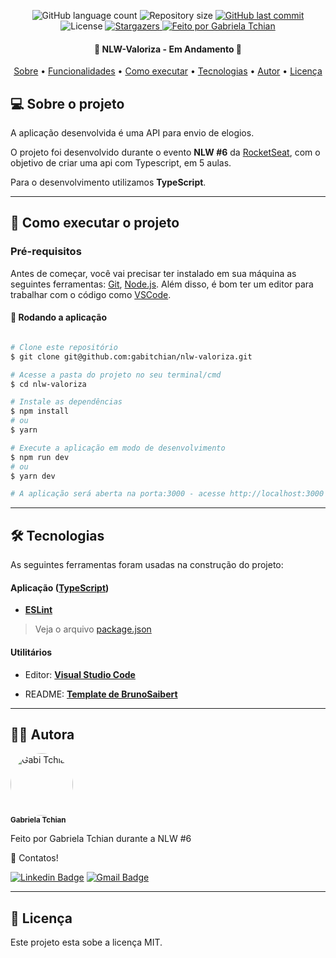 <p align="center">
  <img alt="GitHub language count" src="https://img.shields.io/github/languages/count/gabitchian/nlw-valoriza?color=%2304D361&style=for-the-badge">

  <img alt="Repository size" src="https://img.shields.io/github/repo-size/gabitchian/nlw-valoriza?style=for-the-badge">

  <a href="https://github.com/gabitchian/nlw-valoriza/commits/main">
    <img alt="GitHub last commit" src="https://img.shields.io/github/last-commit/gabitchian/nlw-valoriza?style=for-the-badge">
  </a>

   <img alt="License" src="https://img.shields.io/badge/license-MIT-brightgreen?style=for-the-badge">
   <a href="https://github.com/gabitchian/nlw-valoriza/stargazers">
    <img alt="Stargazers" src="https://img.shields.io/github/stars/gabitchian/nlw-valoriza?style=for-the-badge">
  </a>

  <a href="https://github.com/gabitchian">
    <img alt="Feito por Gabriela Tchian" src="https://img.shields.io/badge/feito%20por-Gabi%20Tchian-%231b9?style=for-the-badge">
  </a>

</p>
<!-- <h1 align="center" style="padding: 50px; background: #333333;">
    <img alt="nlw-valoriza" title="#nlw-valoriza" src="https://raw.githubusercontent.com/gabitchian/nlw-valoriza/main/public/logo-full.svg" />
</h1> -->

<h4 align="center">
	🏁  NLW-Valoriza - Em Andamento 🏁
</h4>

<p align="center">
 <a href="#--sobre-o-projeto">Sobre</a> •
 <a href="#-%EF%B8%8F-funcionalidades">Funcionalidades</a> •
 <a href="#--como-executar-o-projeto">Como executar</a> •
 <a href="#--tecnologias">Tecnologias</a> •
 <a href="#--autor">Autor</a> •
 <a href="#--licença">Licença</a>
</p>

## [](https://github.com/gabitchian/nlw-valoriza#--sobre-o-projeto) 💻 Sobre o projeto

A aplicação desenvolvida é uma API para envio de elogios.

O projeto foi desenvolvido durante o evento **NLW #6** da [RocketSeat](https://rocketseat.com.br/), com o objetivo de criar uma api com Typescript, em 5 aulas.

Para o desenvolvimento utilizamos **TypeScript**.

---

## [](https://github.com/gabitchian/nlw-valoriza#--como-executar-o-projeto) 🚀 Como executar o projeto

### Pré-requisitos

Antes de começar, você vai precisar ter instalado em sua máquina as seguintes ferramentas:
[Git](https://git-scm.com), [Node.js](https://nodejs.org/en/).
Além disso, é bom ter um editor para trabalhar com o código como [VSCode](https://code.visualstudio.com/).

#### 🧭 Rodando a aplicação

```bash

# Clone este repositório
$ git clone git@github.com:gabitchian/nlw-valoriza.git

# Acesse a pasta do projeto no seu terminal/cmd
$ cd nlw-valoriza

# Instale as dependências
$ npm install
# ou
$ yarn

# Execute a aplicação em modo de desenvolvimento
$ npm run dev
# ou
$ yarn dev

# A aplicação será aberta na porta:3000 - acesse http://localhost:3000

```

---

## [](https://github.com/gabitchian/nlw-valoriza#--tecnologias) 🛠 Tecnologias

As seguintes ferramentas foram usadas na construção do projeto:

#### **Aplicação** (**[TypeScript](https://www.typescriptlang.org/)**)

- **[ESLint](https://eslint.org/)**

> Veja o arquivo [package.json](https://github.com/gabitchian/nlw-valoriza/blob/main/package.json)

#### **Utilitários**

- Editor: **[Visual Studio Code](https://code.visualstudio.com/)**
<!-- - Fontes: **[Inter](https://fonts.google.com/specimen/Inter?query=inter)** **[Rajdhani](https://fonts.google.com/specimen/Rajdhani?query=Rajdhani)**
- Teste de API: **[Json Viewer](https://github.com/tulios/json-viewer)** -->
- README: **[Template de BrunoSaibert](https://github.com/BrunoSaibert/brunoquiz/blob/main/README.md)**

<!-- #### **Hospedagem** (**[Vercel](https://vercel.com/)**) -->

---

## [](https://github.com/gabitchian/nlw-valoriza#--autor) 👩‍🚀 Autora

 <img style="border-radius: 50%;" src="https://avatars.githubusercontent.com/gabitchian" width="100px;" alt="Gabi Tchian"/>
 <br />
 <sub><b>Gabriela Tchian</b></sub></a>
 <br />

Feito por Gabriela Tchian durante a NLW #6

👋 Contatos!

[![Linkedin Badge](https://img.shields.io/badge/-LinkedIn-blue?style=for-the-badge&logo=Linkedin&logoColor=white&link=https://www.linkedin.com/in/gabrielatchian/)](https://www.linkedin.com/in/gabrielatchian/)
[![Gmail Badge](https://img.shields.io/badge/-Gmail-c14438?style=for-the-badge&logo=Gmail&logoColor=white&link=mailto:gftchian0609@gmail.com)](mailto:gftchian0609@gmail.com)

---

## [](https://github.com/gabitchian/nlw-valoriza#--licença) 📝 Licença

Este projeto esta sobe a licença MIT.
